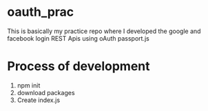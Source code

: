# oauth_prac
This is basically my practice repo where I developed the google and facebook login REST Apis using oAuth passport.js

# Process of development
 1. npm init
 2. download packages
 3. Create index.js
